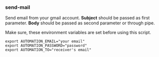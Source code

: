 
### send-mail

Send email from your gmail account.
__Subject__ should be passed as first parameter.
__Body__ should be passed as second parameter or through pipe.

Make sure, these environment variables are set before using this script.

	export AUTOMATION_EMAIL="your email"
	export AUTOMATION_PASSWORD="password"
	export AUTOMATION_TO="receiver's email"
